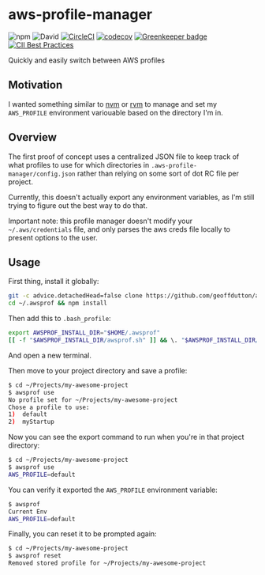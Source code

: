# aws-profile-manager
![npm](https://img.shields.io/npm/v/awsprof)
![David](https://img.shields.io/david/geoffdutton/aws-profile-manager)
[![CircleCI](https://circleci.com/gh/geoffdutton/aws-profile-manager.svg?style=svg)](https://circleci.com/gh/geoffdutton/aws-profile-manager)
[![codecov](https://codecov.io/gh/geoffdutton/aws-profile-manager/branch/master/graph/badge.svg)](https://codecov.io/gh/geoffdutton/aws-profile-manager)
[![Greenkeeper badge](https://badges.greenkeeper.io/geoffdutton/aws-profile-manager.svg)](https://greenkeeper.io/)
[![CII Best Practices](https://bestpractices.coreinfrastructure.org/projects/3201/badge)](https://bestpractices.coreinfrastructure.org/projects/3201)

Quickly and easily switch between AWS profiles

## Motivation
I wanted something similar to [nvm](https://github.com/nvm-sh/nvm) or [rvm](https://rvm.io/) to manage and set my `AWS_PROFILE` environment variouable based on the directory I'm in.

## Overview
The first proof of concept uses a centralized JSON file to keep track of what profiles to use for which directories in `.aws-profile-manager/config.json` rather than relying on some sort of dot RC file per project.

Currently, this doesn't actually export any environment variables, as I'm still trying to figure out the best way to do that. 

Important note: this profile manager doesn't modify your `~/.aws/credentials` file, and only parses the aws creds file locally to present options to the user.

## Usage
First thing, install it globally:
```bash
git -c advice.detachedHead=false clone https://github.com/geoffdutton/aws-profile-manager.git --quiet -b v1.0.0 --depth=1 ~/.awsprof
cd ~/.awsprof && npm install

```

Then add this to `.bash_profile`:
```bash
export AWSPROF_INSTALL_DIR="$HOME/.awsprof"
[[ -f "$AWSPROF_INSTALL_DIR/awsprof.sh" ]] && \. "$AWSPROF_INSTALL_DIR/awsprof.sh"
```

And open a new terminal.

Then move to your project directory and save a profile:
```bash
$ cd ~/Projects/my-awesome-project
$ awsprof use
No profile set for ~/Projects/my-awesome-project
Chose a profile to use:
1)  default
2)  myStartup
```

Now you can see the export command to run when you're in that project directory:
```bash
$ cd ~/Projects/my-awesome-project
$ awsprof use
AWS_PROFILE=default
```

You can verify it exported the `AWS_PROFILE` environment variable:
```bash
$ awsprof
Current Env
AWS_PROFILE=default
```

Finally, you can reset it to be prompted again:
```bash
$ cd ~/Projects/my-awesome-project
$ awsprof reset
Removed stored profile for ~/Projects/my-awesome-project
```
